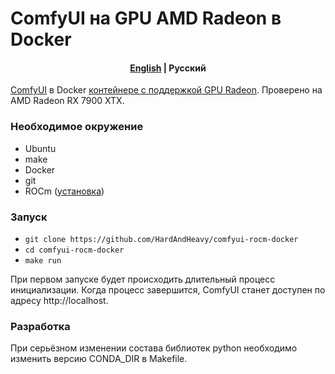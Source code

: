 # ComfyUI на GPU AMD Radeon в Docker

<h4 align="center">
    <p>
        <a href="https://github.com/HardAndHeavy/comfyui-rocm-docker">English</a> |
        <b>Русский</b>
    </p>
</h4>

[ComfyUI](https://github.com/comfyanonymous/ComfyUI) в Docker [контейнере с поддержкой GPU Radeon](https://hub.docker.com/repository/docker/hardandheavy/comfyui-rocm/general). Проверено на AMD Radeon RX 7900 XTX.

### Необходимое окружение
- Ubuntu
- make
- Docker
- git
- ROCm ([установка](https://github.com/HardAndHeavy/transformers-rocm-docker?tab=readme-ov-file#install-rocm))

### Запуск
- `git clone https://github.com/HardAndHeavy/comfyui-rocm-docker`
- `cd comfyui-rocm-docker`
- `make run`

При первом запуске будет происходить длительный процесс инициализации. Когда процесс завершится, ComfyUI станет доступен по адресу http://localhost.

### Разработка
При серьёзном изменении состава библиотек python необходимо изменить версию CONDA_DIR в Makefile.
